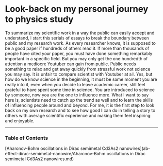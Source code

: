 # Look-back on my personal journey to physics study
To summarize my scientific work in a way the public can easily accept and understand, I start this serials of essays to break the boundary between public and my research work. As every researcher knows, it is supposed to be a good paper if hundreds of others read it. If more than thousands of people have cited your paper, you must have done something remarkably important in a specific field. But you may only get the one hundredth of attention a mediocre Youtuber can gain from public. Public needs something to relax and get away quickly from stressful work not science you may say. It is unfair to compare scientist with Youtuber at all. Yes, but how do we know science in the beginning, it must be some moment you are really into it, even when you decide to leave academic career, still feel grateful to have spent some time in science. You are introduced to science by someone, now you are the one to influence more.  What I want to say here is, scientists need to catch up the trend as well and to learn the skills of influencing people around and beyond. For me, it is the first step to look back on my own research and to see how good I can do in telling a story to others with average scientific experience and making them feel inspiring and enjoyable.

---
### Table of Contents
[Aharonov-Bohm oscillations in Dirac semimetal Cd3As2 nanowires](ab-effect-dirac-semimetal-nanowire/Aharonov-Bohm oscillations in Dirac semimetal Cd3As2 nanowires.md)
